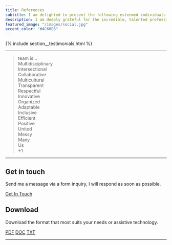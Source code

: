 ```yaml
---
title: References
subtitle: I am delighted to present the following esteemed individuals as references, who can attest to my work ethic, skills, and contributions in both professional and personal capacities.
description: I am deeply grateful for the incredible, talented professionals I've had the privilege to work with. Though leadership may change, the bonds formed with colleagues and friends endure. I cherish the genuine recommendations they've shared on LinkedIn and feel truly fortunate that our paths have crossed.
featured_image: "/images/social.jpg"
accent_color: "#4C60E6"
---
```


{% include section__testimonials.html %}

---

<blockquote class="accent">

<span>team is...</span><br/>
Multidisciplinary<br/>
Intersectional<br/>
Collaborative<br/>
Multicultural<br/>
Transparent<br/>
Respectful<br/>
Innovative<br/>
Organized<br/>
Adaptable<br/>
Inclusive<br/>
Efficient<br/>
Positive<br/>
United<br/>
Messy<br/>
Many<br/>
Us<br/>
<span>+1</span>

</blockquote>

---

## Get in touch

Send me a message via a form inquiry, I will respond as soon as possible.

<a href="#" class="hero__cta button--fill contact-trigger js-contact">Get In Touch</a>

## Download

Download the format that most suits your needs or assistive technology.

<a href="/downloads/marcelo_paiva_resume.pdf" class="button--fill">PDF</a>
<a href="/downloads/marcelo_paiva_resume.docx" class="button--fill">DOC</a>
<a href="/downloads/marcelo_paiva_resume.rtf" class="button--fill">TXT</a>

---
